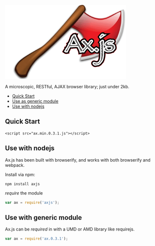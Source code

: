 ![Ax.js](./src/ax.js.gif)

A microscopic, RESTful, AJAX browser library; just under 2kb.

* [Quick Start](#quick-start)
* [Use as generic module](#use-with-module)
* [Use with nodejs](#use-with-nodejs)

## Quick Start

```
<script src="ax.min.0.3.1.js"></script>
```

## Use with nodejs

Ax.js has been built with browserify, and works with both browserify and webpack.

Install via npm:

```
npm install axjs
```

*require* the module 
``` javascript
var ax = require('axjs');
```

## Use with generic module

Ax.js can be *required* in with a UMD or AMD library like requirejs.

``` javascript
var ax = require('ax.0.3.1');
```

